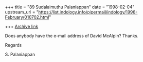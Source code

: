 +++
title = "89 Sudalaimuthu Palaniappan"
date = "1998-02-04"
upstream_url = "https://list.indology.info/pipermail/indology/1998-February/010702.html"

+++
[Archive link](https://list.indology.info/pipermail/indology/1998-February/010702.html)

Does anybody have the e-mail address of David McAlpin? Thanks.

Regards

S. Palaniappan



